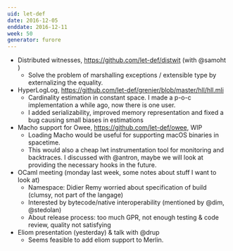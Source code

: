 ```yaml
---
uid: let-def
date: 2016-12-05
enddate: 2016-12-11
week: 50
generator: furore
---
```


* Distributed witnesses, https://github.com/let-def/distwit (with @samoht )
  - Solve the problem of marshalling exceptions / extensible type by externalizing the equality.
* HyperLogLog, https://github.com/let-def/grenier/blob/master/hll/hll.mli
  - Cardinality estimation in constant space. I made a p-o-c implementation a while ago, now there is one user.
  - I added serializability, improved memory representation and fixed a bug causing small biases in estimations
* Macho support for Owee, https://github.com/let-def/owee, WIP
  - Loading Macho would be useful for supporting macOS binaries in spacetime.
  - This would also a cheap lwt instrumentation tool for monitoring and backtraces. I discussed with @antron, maybe we will look at providing the necessary hooks in the future.
* OCaml meeting (monday last week, some notes about stuff I want to look at)
  - Namespace: Didier Remy worried about specification of build (clumsy, not part of the langage)
  - Interested by bytecode/native interoperability (mentioned by @dim, @stedolan)
  - About release process: too much GPR, not enough testing & code review, quality not satisfying
* Eliom presentation (yesterday) & talk with @drup
  - Seems feasible to add eliom support to Merlin.


